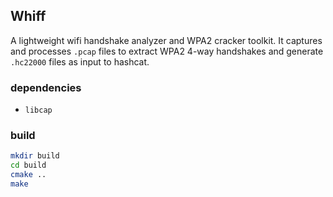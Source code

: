 ## Whiff

A lightweight wifi handshake analyzer and WPA2 cracker toolkit. It captures and processes `.pcap` files to extract WPA2 4-way handshakes and generate `.hc22000` files as input to hashcat.


### dependencies

- `libcap` 


### build
```bash
mkdir build
cd build
cmake ..
make
```